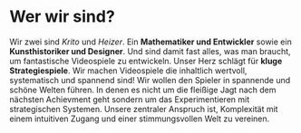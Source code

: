# Wer wir sind?
Wir zwei sind *Krito* und *Heizer*. Ein **Mathematiker und Entwickler** sowie ein **Kunsthistoriker und Designer**. 
Und sind damit fast alles, was man braucht, um fantastische Videospiele zu entwickeln. Unser Herz schlägt für **kluge Strategiespiele**. Wir machen Videospiele die inhaltlich wertvoll, systematisch und spannend sind! 
Wir wollen den Spieler in spannende und schöne Welten führen. In denen es nicht um die fleißige Jagt nach dem nächsten Achievment geht sondern um das Experimentieren mit strategischen Systemen. Unsere zentraler Anspruch ist, Komplexität mit einem intuitiven Zugang und einer stimmungsvollen Welt zu vereinen.